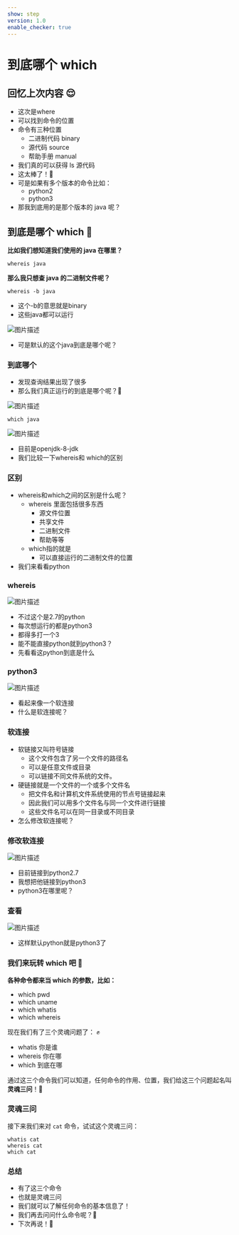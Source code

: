 ```yaml
---
show: step
version: 1.0
enable_checker: true
---
```


# 到底哪个 which

## 回忆上次内容 😌

- 这次是where
- 可以找到命令的位置
- 命令有三种位置
	- 二进制代码 binary
	- 源代码 source
	- 帮助手册 manual
- 我们真的可以获得 ls 源代码
- 这太棒了！👊 
- 可是如果有多个版本的命令比如：
  - python2
  - python3
- 那我到底用的是那个版本的 java 呢？

## 到底是哪个 which 🤔

**比如我们想知道我们使用的 java 在哪里？**

```shell
whereis java
```

**那么我只想查 java 的二进制文件呢？**
 
```shell
whereis -b java
```

- 这个-b的意思就是binary
- 这些java都可以运行

![图片描述](https://doc.shiyanlou.com/courses/uid1190679-20210910-1631240367741)

- 可是默认的这个java到底是哪个呢？

### 到底哪个
- 发现查询结果出现了很多
- 那么我们真正运行的到底是哪个呢？🤔

![图片描述](https://doc.shiyanlou.com/courses/uid1190679-20210915-1631695546448)

```
which java
```

![图片描述](https://doc.shiyanlou.com/courses/uid1190679-20210910-1631243062105)

- 目前是openjdk-8-jdk
- 我们比较一下whereis和 which的区别

### 区别

- whereis和which之间的区别是什么呢？
	- whereis 里面包括很多东西 
		- 源文件位置
		- 共享文件
		- 二进制文件
		- 帮助等等
	- which指的就是
		- 可以直接运行的二进制文件的位置
- 我们来看看python

### whereis

![图片描述](https://doc.shiyanlou.com/courses/uid1190679-20210910-1631242272306)

- 不过这个是2.7的python
- 每次想运行的都是python3
- 都得多打一个3
- 能不能直接python就到python3？
- 先看看这python到底是什么

### python3

![图片描述](https://doc.shiyanlou.com/courses/uid1190679-20210910-1631242567946)

- 看起来像一个软连接
- 什么是软连接呢？

### 软连接
- 软链接又叫符号链接
	- 这个文件包含了另一个文件的路径名
	- 可以是任意文件或目录
	- 可以链接不同文件系统的文件。
- 硬链接就是一个文件的一个或多个文件名
	- 把文件名和计算机文件系统使用的节点号链接起来
	- 因此我们可以用多个文件名与同一个文件进行链接
	- 这些文件名可以在同一目录或不同目录
- 怎么修改软连接呢？

### 修改软连接

![图片描述](https://doc.shiyanlou.com/courses/uid1190679-20210910-1631242499020)

- 目前链接到python2.7
- 我想把他链接到python3
- python3在哪里呢？


### 查看

![图片描述](https://doc.shiyanlou.com/courses/uid1190679-20210910-1631242944034)

- 这样默认python就是python3了

### 我们来玩转 which 吧 🤗

**各种命令都来当 which 的参数，比如：**

- which pwd
- which uname
- which whatis
- which whereis

现在我们有了三个灵魂问题了： ✊

- whatis 你是谁
- whereis 你在哪
- which 到底在哪

通过这三个命令我们可以知道，任何命令的作用、位置，我们给这三个问题起名叫**灵魂三问**！👊

### 灵魂三问

接下来我们来对 `cat` 命令，试试这个灵魂三问：

```shell
whatis cat
whereis cat
which cat
```

### 总结
- 有了这三个命令
- 也就是灵魂三问
- 我们就可以了解任何命令的基本信息了！
- 我们再去问问什么命令呢？🤔 
- 下次再说！👋
